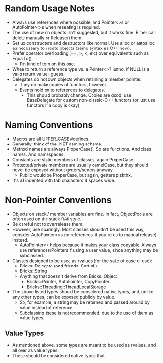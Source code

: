 Random Usage Notes
==================

 - Always use references where possible, and Pointer<>s or AutoPointer<>s when reseating is required.
 - The use of new on objects isn't suggested, but it works fine. Either call delete manually or Release() them.
 - Set up constructors and destructors like normal. Use alloc or autoalloc as necessary to create objects (same syntax as C++ new).
 - Prefer operator overloading (==, >, <, etc) over equivalents such as EqualTo()
    - I'm kind of torn on this one.
 - When to return a reference type vs. a Pointer<>? Iunno, if NULL is a valid return value I guess.
 - Delegates do not own objects when retaining a member pointer.
    - They do make copies of functors, however.
    - Events hold on to references to delegates.
       - This should probably change. Copies are good, use BaseDelegate for custom non-classic-C++ functors (or just use functors if a copy is okay).


Naming Conventions
==================

 - Macros are all UPPER_CASE #defines.
 - Generally, think of the .NET naming scheme.
 - Method names are always ProperCase(). So are functions. And class names. And namespaces.
 - Constants are static members of classes, again ProperCase.
 - Protected/private members are usually camelCase, but they should never be exposed without getters/setters anyway.
    - Public would be ProperCase, but again, getters plzkthx.
 - It's all indented with tab characters 4 spaces wide.


Non-Pointer Conventions
=======================

 - Objects on stack / member variables are fine. In fact, ObjectPools are often used on the stack RAII style.
 - Be careful not to overrelease them.
 - However, use sparingly. Most classes shouldn't be used this way, consider AutoPointer<>s (or references, if you're up to manual release) instead.
    - AutoPointer<> helps because it makes your class copyable. Always use references/Pointers if using a user value, since anything may be subclassed.
 - Classes designed to be used as rvalues (for the sake of ease of use):
    - Bricks::Delegate (and friends. Sort of.)
    - Bricks::String
    - Anything that doesn't derive from Bricks::Object
      - Bricks::Pointer, AutoPointer, CopyPointer
      - Bricks::Threading::ThreadLocalStorage
 - The above listed types should be considered native types, and, unlike any other types, can be exposed publicly by value.
    - So, for example, a string may be returned and passed around by value instead of reference.
    - Subclassing these is not recommended, due to the use of them as value types.

Value Types
-----------
 - As mentioned above, some types are meant to be used as rvalues, and all over as value types.
 - These should be considered native types that 
